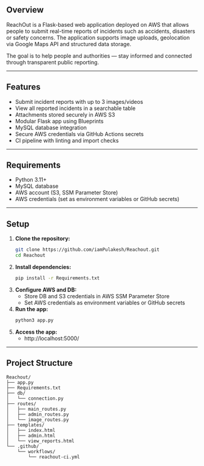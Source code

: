 ## Overview

ReachOut is a Flask-based web application deployed on AWS that allows people to submit real-time reports of incidents such as accidents, disasters or safety concerns. The application supports image uploads, geolocation via Google Maps API and structured data storage.

The goal is to help people and authorities — stay informed and connected through transparent public reporting.

---

## Features
- Submit incident reports with up to 3 images/videos
- View all reported incidents in a searchable table
- Attachments stored securely in AWS S3
- Modular Flask app using Blueprints
- MySQL database integration
- Secure AWS credentials via GitHub Actions secrets
- CI pipeline with linting and import checks

---

## Requirements
- Python 3.11+
- MySQL database
- AWS account (S3, SSM Parameter Store)
- AWS credentials (set as environment variables or GitHub secrets)

---

## Setup
1. **Clone the repository:**
   ```sh
   git clone https://github.com/iamPulakesh/Reachout.git
   cd Reachout
   ```
2. **Install dependencies:**
   ```sh
   pip install -r Requirements.txt
   ```
3. **Configure AWS and DB:**
   - Store DB and S3 credentials in AWS SSM Parameter Store
   - Set AWS credentials as environment variables or GitHub secrets
4. **Run the app:**
   ```sh
   python3 app.py
   ```
5. **Access the app:**
   - http://localhost:5000/

---

## Project Structure
```
Reachout/
├── app.py
├── Requirements.txt
├── db/
│   └── connection.py
├── routes/
│   ├── main_routes.py
│   ├── admin_routes.py
│   └── image_routes.py
├── templates/
│   ├── index.html
│   ├── admin.html
│   └── view_reports.html
└── .github/
    └── workflows/
        └── reachout-ci.yml
```






